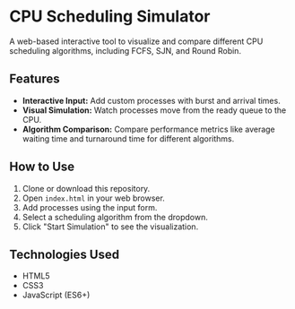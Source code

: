 # CPU Scheduling Simulator

A web-based interactive tool to visualize and compare different CPU scheduling algorithms, including FCFS, SJN, and Round Robin.

## Features

- **Interactive Input:** Add custom processes with burst and arrival times.
- **Visual Simulation:** Watch processes move from the ready queue to the CPU.
- **Algorithm Comparison:** Compare performance metrics like average waiting time and turnaround time for different algorithms.

## How to Use

1. Clone or download this repository.
2. Open `index.html` in your web browser.
3. Add processes using the input form.
4. Select a scheduling algorithm from the dropdown.
5. Click "Start Simulation" to see the visualization.

## Technologies Used

- HTML5
- CSS3
- JavaScript (ES6+)